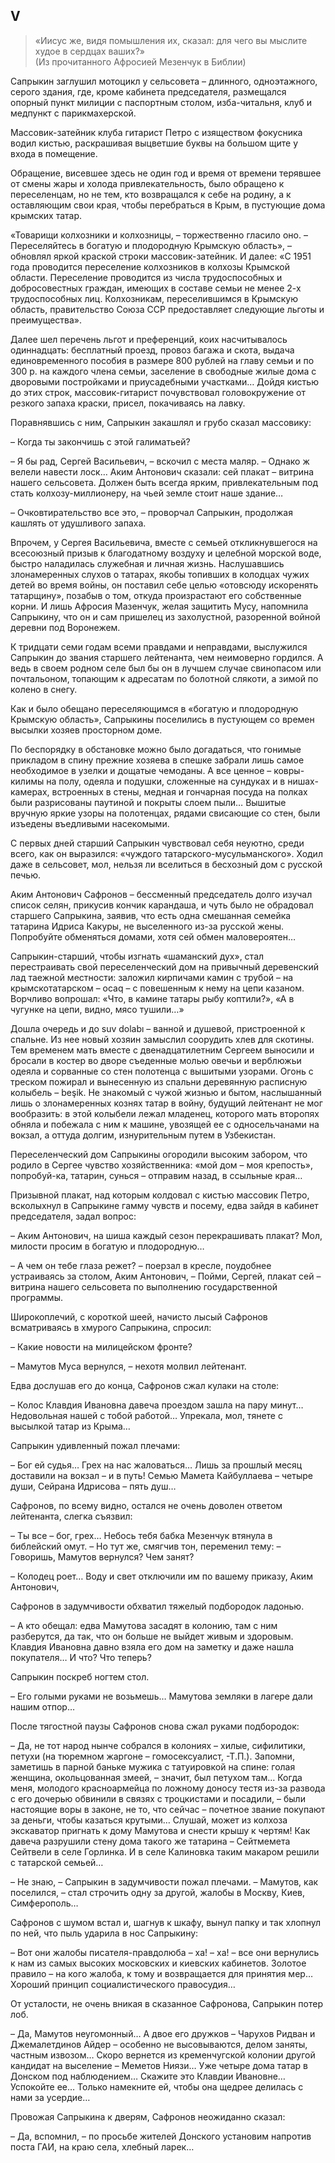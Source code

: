 ## V

> «Иисус же, видя помышления их, сказал: для чего вы мыслите худое в сердцах ваших?»  
> (Из прочитанного Афросией Мезенчук в Библии)

Сапрыкин заглушил мотоцикл у сельсовета – длинного, одноэтажного, серого здания, где, кроме кабинета председателя, размещался опорный пункт милиции с паспортным столом, изба-читальня, клуб и медпункт с парикмахерской.

Массовик-затейник клуба гитарист Петро с изяществом фокусника водил кистью, раскрашивая выцветшие буквы на большом щите у входа в помещение.

Обращение, висевшее здесь не один год и время от времени терявшее от смены жары и холода привлекательность, было обращено к переселенцам, но не тем, кто возвращался к себе на родину, а к оставляющим свои края, чтобы перебраться в Крым, в пустующие дома крымских татар.

«Товарищи колхозники и колхозницы, – торжественно гласило оно.
– Переселяйтесь в богатую и плодородную Крымскую область», – обновлял яркой краской строки массовик-затейник.
И далее: «С 1951 года проводится переселение колхозников в колхозы Крымской области.
Переселение проводится из числа трудоспособных и добросовестных граждан, имеющих в составе семьи не менее 2-х трудоспособных лиц.
Колхозникам, переселившимся в Крымскую область, правительство Союза ССР предоставляет следующие льготы и преимущества».

Далее шел перечень льгот и преференций, коих насчитывалось одиннадцать: бесплатный проезд, провоз багажа и скота, выдача единовременного пособия в размере 800 рублей на главу семьи и по 300 р. на каждого члена семьи, заселение в свободные жилые дома с дворовыми постройками и приусадебными участками…
Дойдя кистью до этих строк, массовик-гитарист почувствовал головокружение от резкого запаха краски, присел, покачиваясь на лавку.

Поравнявшись с ним, Сапрыкин закашлял и грубо сказал массовику:

– Когда ты закончишь с этой галиматьей?

– Я бы рад, Сергей Васильевич, – вскочил с места маляр.
– Однако ж велели навести лоск…
Аким Антонович сказали: сей плакат – витрина нашего сельсовета.
Должен быть всегда ярким, привлекательным под стать колхозу-миллионеру, на чьей земле стоит наше здание…

– Очковтирательство все это, – проворчал Сапрыкин, продолжая кашлять от удушливого запаха.

Впрочем, у Сергея Васильевича, вместе с семьей откликнувшегося на всесоюзный призыв к благодатному воздуху и целебной морской воде, быстро наладилась служебная и личная жизнь.
Наслушавшись злонамеренных слухов о татарах, якобы топивших в колодцах чужих детей во время войны, он поставил себе целью «отовсюду искоренять татарщину», позабыв о том, откуда произрастают его собственные корни.
И лишь Афросия Мазенчук, желая защитить Мусу, напомнила Сапрыкину, что он и сам пришелец из захолустной, разоренной войной деревни под Воронежем.

К тридцати семи годам всеми правдами и неправдами, выслужился Сапрыкин до звания старшего лейтенанта, чем неимоверно гордился.
А ведь в своем родном селе был бы он в лучшем случае свинопасом или почтальоном, топающим к адресатам по болотной слякоти, а зимой по колено в снегу.

Как и было обещано переселяющимся в «богатую и плодородную Крымскую область», Сапрыкины поселились в пустующем со времен высылки хозяев просторном доме.

По беспорядку в обстановке можно было догадаться, что гонимые прикладом в спину прежние хозяева в спешке забрали лишь самое необходимое в узелки и дощатые чемоданы.
А все ценное – ковры-килимы на полу, одеяла и подушки, сложенные на сундуках и в нишах-камерах, встроенных в стены, медная и гончарная посуда на полках были разрисованы паутиной и покрыты слоем пыли…
Вышитые вручную яркие узоры на полотенцах, рядами свисающие со стен, были изъедены въедливыми насекомыми.

С первых дней старший Сапрыкин чувствовал себя неуютно, среди всего, как он выразился: «чуждого татарского-мусульманского».
Ходил даже в сельсовет, мол, нельзя ли вселиться в бесхозный дом с русской печью.

Аким Антонович Сафронов – бессменный председатель долго изучал список селян, прикусив кончик карандаша, и чуть было не обрадовал старшего Сапрыкина, заявив, что есть одна смешанная семейка татарина Идриса Какуры, не выселенного из-за русской жены.
Попробуйте обменяться домами, хотя сей обмен маловероятен…

Сапрыкин-старший, чтобы изгнать «шаманский дух», стал перестраивать свой переселенческий дом на привычный деревенский лад таежной местности: заложил кирпичами камин с трубой – на крымскотатарском – ocaq – с повешенным к нему на цепи казаном.
Ворчливо вопрошал: «Что, в камине татары рыбу коптили?», «А в чугунке на цепи, видно, мясо тушили…»

Дошла очередь и до suv dolabı – ванной и душевой, пристроенной к спальне.
Из нее новый хозяин замыслил соорудить хлев для скотины.
Тем временем мать вместе с двенадцатилетним Сергеем выносили и бросали в костер во дворе съеденные молью овечьи и верблюжьи одеяла и сорванные со стен полотенца с вышитыми узорами.
Огонь с треском пожирал и вынесенную из спальни деревянную расписную колыбель – beşik.
Не знакомый с чужой жизнью и бытом, наслышанный лишь о злонамеренных кознях татар в войну, будущий лейтенант не мог вообразить: в этой колыбели лежал младенец, которого мать второпях обняла и побежала с ним к машине, увозящей ее с односельчанами на вокзал, а оттуда долгим, изнурительным путем в Узбекистан.

Переселенческий дом Сапрыкины огородили высоким забором, что родило в Сергее чувство хозяйственника: «мой дом – моя крепость», попробуй-ка, татарин, сунься – отправим назад, в ссыльные края…

Призывной плакат, над которым колдовал с кистью массовик Петро, всколыхнул в Сапрыкине гамму чувств и посему, едва зайдя в кабинет председателя, задал вопрос:

– Аким Антонович, на шиша каждый сезон перекрашивать плакат?
Мол, милости просим в богатую и плодородную…

– А чем он тебе глаза режет?
– поерзал в кресле, поудобнее устраиваясь за столом, Аким Антонович, – Пойми, Сергей, плакат сей – витрина нашего сельсовета по выполнению государственной программы.

Широкоплечий, с короткой шеей, начисто лысый Сафронов всматриваясь в хмурого Сапрыкина, спросил:

– Какие новости на милицейском фронте?

– Мамутов Муса вернулся, – нехотя молвил лейтенант.

Едва дослушав его до конца, Сафронов сжал кулаки на столе:

– Колос Клавдия Ивановна давеча проездом зашла на пару минут…
Недовольная нашей с тобой работой…
Упрекала, мол, тянете с высылкой татар из Крыма…

Сапрыкин удивленный пожал плечами:

– Бог ей судья…
Грех на нас жаловаться…
Лишь за прошлый месяц доставили на вокзал – и в путь!
Семью Мамета Кайбуллаева – четыре души, Сейрана Идрисова – пять душ…

Сафронов, по всему видно, остался не очень доволен ответом лейтенанта, слегка съязвил:

– Ты все – бог, грех…
Небось тебя бабка Мезенчук втянула в библейский омут.
– Но тут же, смягчив тон, переменил тему:
– Говоришь, Мамутов вернулся?
Чем занят?

– Колодец роет…
Воду и свет отключили им по вашему приказу, Аким Антонович,

Сафронов в задумчивости обхватил тяжелый подбородок ладонью.

– А кто обещал: едва Мамутова засадят в колонию, там с ним разберутся, да так, что он больше не выйдет живым и здоровым.
Клавдия Ивановна давно взяла его дом на заметку и даже нашла покупателя…
И что?
Что теперь?

Сапрыкин поскреб ногтем стол.

– Его голыми руками не возьмешь…
Мамутова земляки в лагере дали нашим отпор…

После тягостной паузы Сафронов снова сжал руками подбородок:

– Да, не тот народ нынче собрался в колониях – хилые, сифилитики, петухи (на тюремном жаргоне – гомосексуалист, -Т.П.).
Запомни, заметишь в парной баньке мужика с татуировкой на спине: голая женщина, окольцованная змеей, – значит, был петухом там…
Когда меня, молодого красноармейца по ложному доносу тестя из-за развода с его дочерью обвинили в связях с троцкистами и посадили, – были настоящие воры в законе, не то, что сейчас – почетное звание покупают за деньги, чтобы казаться крутыми…
Слушай, может из колхоза экскаватор пригнать к дому Мамутова и снести крышу к чертям!
Как давеча разрушили стену дома такого же татарина – Сейтмемета Сейтвели в селе Горлинка.
И в селе Калиновка таким макаром решили с татарской семьей…

– Не знаю, – Сапрыкин в задумчивости пожал плечами.
– Мамутов, как поселился, – стал строчить одну за другой, жалобы в Москву, Киев, Симферополь…

Сафронов с шумом встал и, шагнув к шкафу, вынул папку и так хлопнул по ней, что пыль ударила в нос Сапрыкину:

– Вот они жалобы писателя-правдолюба – ха! – ха!
– все они вернулись к нам из самых высоких московских и киевских кабинетов.
Золотое правило – на кого жалоба, к тому и возвращается для принятия мер…
Хороший принцип социалистического правосудия…

От усталости, не очень вникая в сказанное Сафронова, Сапрыкин потер лоб.

– Да, Мамутов неугомонный…
А двое его дружков – Чарухов Ридван и Джемалетдинов Айдер – особенно не высовываются, делом заняты, частным извозом…
Скоро вернется из кременчугской колонии другой кандидат на выселение – Меметов Ниязи…
Уже четыре дома татар в Донском под наблюдением…
Скажите это Клавдии Ивановне…
Успокойте ее…
Только намекните ей, чтобы она щедрее делилась с нами за усердие…

Провожая Сапрыкина к дверям, Сафронов неожиданно сказал:

– Да, вспомнил, – по просьбе жителей Донского установим напротив поста ГАИ, на краю села, хлебный ларек…
